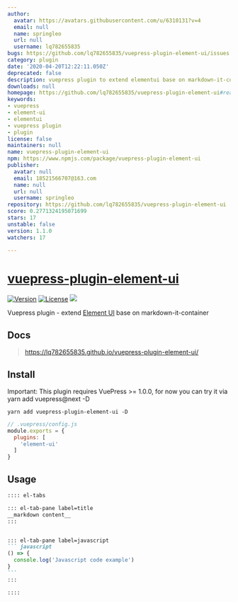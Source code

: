 ```yaml
---
author:
  avatar: https://avatars.githubusercontent.com/u/6310131?v=4
  email: null
  name: springleo
  url: null
  username: lq782655835
bugs: https://github.com/lq782655835/vuepress-plugin-element-ui/issues
category: plugin
date: '2020-04-20T12:22:11.050Z'
deprecated: false
description: vuepress plugin to extend elementui base on markdown-it-container
downloads: null
homepage: https://github.com/lq782655835/vuepress-plugin-element-ui#readme
keywords:
- vuepress
- element-ui
- elementui
- vuepress plugin
- plugin
license: false
maintainers: null
name: vuepress-plugin-element-ui
npm: https://www.npmjs.com/package/vuepress-plugin-element-ui
publisher:
  avatar: null
  email: 18521566707@163.com
  name: null
  url: null
  username: springleo
repository: https://github.com/lq782655835/vuepress-plugin-element-ui
score: 0.2771324195071699
stars: 17
unstable: false
version: 1.1.0
watchers: 17

---
```


# [vuepress-plugin-element-ui](https://superbiger.github.io/vuepress-plugin-tabs/)

<a href="https://www.npmjs.com/package/vuepress-plugin-element-ui"><img src="https://img.shields.io/npm/v/vuepress-plugin-element-ui.svg" alt="Version"></a>
<a href="https://www.npmjs.com/package/vuepress-plugin-element-ui"><img src="https://img.shields.io/npm/l/vuepress-plugin-element-ui.svg" alt="License"></a>
<img src="https://img.shields.io/badge/thanks-element-brightgreen.svg"/>

Vuepress plugin - extend [Element UI](https://github.com/ElemeFE/element) base on markdown-it-container

## Docs
> https://lq782655835.github.io/vuepress-plugin-element-ui/

## Install
Important: This plugin requires VuePress >= 1.0.0, for now you can try it via yarn add vuepress@next -D

```shell
yarn add vuepress-plugin-element-ui -D
```

```javascript
// .vuepress/config.js
module.exports = {
  plugins: [
    'element-ui'
  ]
}
```

## Usage

~~~ md
:::: el-tabs

::: el-tab-pane label=title
__markdown content__
:::


::: el-tab-pane label=javascript
``` javascript
() => {
  console.log('Javascript code example')
}
```
:::

::::
~~~